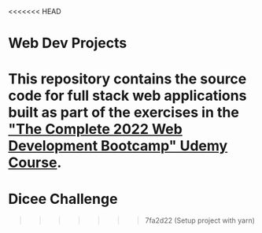 <<<<<<< HEAD
# Web Dev Projects
This repository contains the source code for full stack web applications built as part of the exercises in the ["The Complete 2022 Web Development Bootcamp" Udemy Course](https://udemy.com/course/the-complete-web-development-bootcamp).
=======
# Dicee Challenge
>>>>>>> 7fa2d22 (Setup project with yarn)
